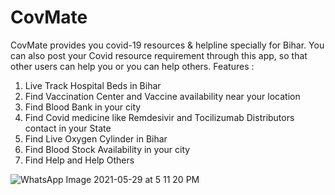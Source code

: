 # CovMate
 CovMate provides you covid-19 resources & helpline specially for Bihar. You can also post your Covid resource requirement through this app, so that other users can help you or you can help others.
Features :
1. Live Track Hospital Beds in Bihar
2. Find Vaccination Center and Vaccine availability near your location
3. Find Blood Bank in your city
4. Find Covid medicine like Remdesivir and Tocilizumab Distributors contact in your State
5. Find Live Oxygen Cylinder in Bihar
6. Find Blood Stock Availability in your city
7. Find Help and Help Others

![WhatsApp Image 2021-05-29 at 5 11 20 PM](https://user-images.githubusercontent.com/77197538/122287761-f1505e80-cf0e-11eb-852c-c7c719357067.jpeg)

